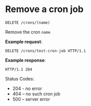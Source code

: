 # Remove a cron job

`DELETE /crons/(name)`

Remove the cron `name`

**Example request**:

    DELETE /crons/test-cron-job HTTP/1.1

**Example response**:

    HTTP/1.1 204

Status Codes:

* 204 - no error
* 404 – no such cron job
* 500 – server error
